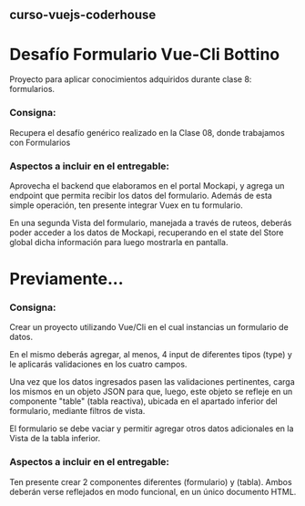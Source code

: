 ## curso-vuejs-coderhouse

# Desafío Formulario Vue-Cli Bottino

Proyecto para aplicar conocimientos adquiridos durante clase 8: formularios.

### Consigna:

Recupera el desafío genérico realizado en la Clase 08, donde trabajamos con Formularios

### Aspectos a incluir en el entregable:

Aprovecha el backend que elaboramos en el portal Mockapi, y agrega un endpoint que permita recibir los datos del formulario. Además de esta simple operación, ten presente integrar Vuex en tu formulario.

En una segunda Vista del formulario, manejada a través de ruteos, deberás poder acceder a los datos de Mockapi, recuperando en el state del Store global dicha información para luego mostrarla en pantalla.

# Previamente...

### Consigna:

Crear un proyecto utilizando Vue/Cli en el cual instancias un formulario de datos.

En el mismo deberás agregar, al menos, 4 input de diferentes tipos (type) y le aplicarás validaciones en los cuatro campos.

Una vez que los datos ingresados pasen las validaciones pertinentes, carga los mismos en un objeto JSON para que, luego, este objeto se refleje en un componente "table" (tabla reactiva), ubicada en el apartado inferior del formulario, mediante filtros de vista.

El formulario se debe vaciar y permitir agregar otros datos adicionales en la Vista de la tabla inferior.

### Aspectos a incluir en el entregable:

Ten presente crear 2 componentes diferentes (formulario) y (tabla). Ambos deberán verse reflejados en modo funcional, en un único documento HTML.
